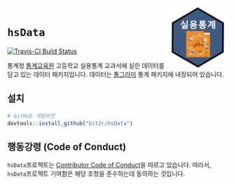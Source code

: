 <img src="man/figures/apple-touch-icon-120x120.png" align="right" height="138"/>

# `hsData`

[![Travis-CI Build Status](https://travis-ci.org/bit2r/hsData.svg?branch=master)](https://travis-ci.org/bit2r/hsData)

통계청 [통계교육원](https://sti.kostat.go.kr/) 고등학교 실용통계 교과서에 실린 데이터를 담고 있는 데이터 패키지입니다. 데이터는 [통그라미](https://tong.kostat.go.kr/front/main/main.do) 통계 패키지에 내장되어 있습니다.

## 설치

``` r
# GitHub 개발버전
devtools::install_github("bit2r/hsData")
```

## 행동강령 (Code of Conduct)

`hsData`프로젝트는 [Contributor Code of Conduct](https://contributor-covenant.org/version/2/0/CODE_OF_CONDUCT.html)을 따르고 있습니다. 따라서, `hsData`프로젝트 기여함은 해당 조항을 준수하는데 동의하는 것입니다.
